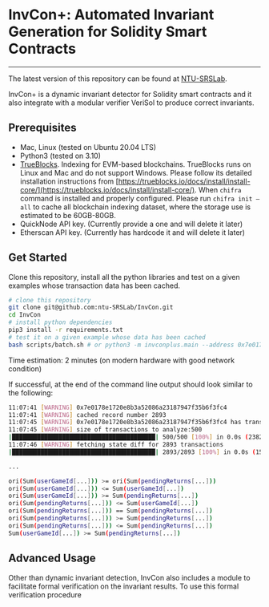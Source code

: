 # InvCon+: Automated Invariant Generation for Solidity Smart Contracts 
---
The latest version of this repository can be found at [NTU-SRSLab](git@github.com:ntu-SRSLab/InvCon.git).

InvCon+ is a dynamic invariant detector for Solidity smart contracts and it also integrate with a modular verifier VeriSol to produce correct invariants.

## Prerequisites
+ Mac, Linux (tested on Ubuntu 20.04 LTS)
+ Python3 (tested on 3.10) 
+ [TrueBlocks](https://trueblocks.io/docs/). Indexing for EVM-based blockchains. 
TrueBlocks runs on Linux and Mac and do not support Windows. Please follow its detailed installation instructions from [https://trueblocks.io/docs/install/install-core/](https://trueblocks.io/docs/install/install-core/). 
When ``chifra`` command is installed and properly configured. Please run ``chifra init –all`` to cache all blockchain indexing dataset, where the storage use is estimated to be 60GB-80GB.
+ QuickNode API key. (Currently provide a one and will delete it later)
+ Etherscan API key. (Currently has hardcode it and will delete it later)

## Get Started
Clone this repository, install all the python libraries and test on a given examples whose transaction data has been cached.
```sh 
# clone this repository
git clone git@github.com:ntu-SRSLab/InvCon.git
cd InvCon
# install python dependencies
pip3 install -r requirements.txt
# test it on a given example whose data has been cached
bash scripts/batch.sh # or python3 -m invconplus.main --address 0x7e0178e1720e8b3a52086a23187947f35b6f3fc4
```

Time estimation: 2 minutes (on modern hardware with good network condition)

If successful, at the end of the command line output should look similar to the following:
```sh
11:07:41 [WARNING] 0x7e0178e1720e8b3a52086a23187947f35b6f3fc4
11:07:41 [WARNING] cached record number 2893
11:07:45 [WARNING] 0x7e0178e1720e8b3a52086a23187947f35b6f3fc4 has transactions no less than 500
11:07:45 [WARNING] size of transactions to analyze:500
|████████████████████████████████████████| 500/500 [100%] in 0.0s (238268.69/s) 
11:07:46 [WARNING] fetching state diff for 2893 transactions
|████████████████████████████████████████| 2893/2893 [100%] in 0.0s (157236.42/s) 

...

ori(Sum(userGameId[...])) >= ori(Sum(pendingReturns[...]))
ori(Sum(userGameId[...])) <= Sum(userGameId[...])
ori(Sum(userGameId[...])) >= Sum(pendingReturns[...])
ori(Sum(pendingReturns[...])) <= Sum(userGameId[...])
ori(Sum(pendingReturns[...])) == Sum(pendingReturns[...])
ori(Sum(pendingReturns[...])) >= Sum(pendingReturns[...])
ori(Sum(pendingReturns[...])) <= Sum(pendingReturns[...])
Sum(userGameId[...]) >= Sum(pendingReturns[...])
```

## Advanced Usage

Other than dynamic invariant detection, InvCon also includes a module to facilitate formal verification on the invariant results.
To use this formal verification procedure 

